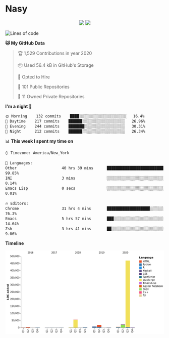 # Nasy

<p align="center">
<img height="200" src="https://github-readme-stats.vercel.app/api?username=nasyxx&count_private=true&show_icons=true&theme=dracula&include_all_commits=true"/>
<img height="200" src="https://github-readme-stats.vercel.app/api/top-langs/?username=nasyxx&theme=dracula&hide=html,jupyter+notebook&count_private=true&show_icons=true"
</p>

<!--START_SECTION:waka-->
![Lines of code](https://img.shields.io/badge/From%20Hello%20World%20I've%20written-14.1%20million%20Lines%20of%20code-blue)

**🐱 My GitHub Data** 

> 🏆 1,529 Contributions in year 2020
 > 
> 📦 Used 56.4 kB in GitHub's Storage 
 > 
> 💼 Opted to Hire
 > 
> 📜 101 Public Repositories 
 > 
> 🔑 11 Owned Private Repositories 

**I'm a night 🦉** 

```text
🌞 Morning    132 commits    ████░░░░░░░░░░░░░░░░░░░░░   16.4% 
🌆 Daytime    217 commits    ██████░░░░░░░░░░░░░░░░░░░   26.96% 
🌃 Evening    244 commits    ███████░░░░░░░░░░░░░░░░░░   30.31% 
🌙 Night      212 commits    ██████░░░░░░░░░░░░░░░░░░░   26.34%

```


📊 **This week I spent my time on** 

```text
⌚︎ Timezone: America/New_York

💬 Languages: 
Other                    40 hrs 39 mins      █████████████████████████   99.85% 
INI                      3 mins              ░░░░░░░░░░░░░░░░░░░░░░░░░   0.14% 
Emacs Lisp               0 secs              ░░░░░░░░░░░░░░░░░░░░░░░░░   0.01%

🔥 Editors: 
Chrome                   31 hrs 4 mins       ███████████████████░░░░░░   76.3% 
Emacs                    5 hrs 57 mins       ███░░░░░░░░░░░░░░░░░░░░░░   14.64% 
Zsh                      3 hrs 41 mins       ██░░░░░░░░░░░░░░░░░░░░░░░   9.06%

```

**Timeline**

![Chart not found](https://github.com/nasyxx/nasyxx/blob/master/charts/bar_graph.png) 


<!--END_SECTION:waka-->

<!-- ![visitors](https://visitor-badge.laobi.icu/badge?page_id=nasyxx.nasyxx) -->
